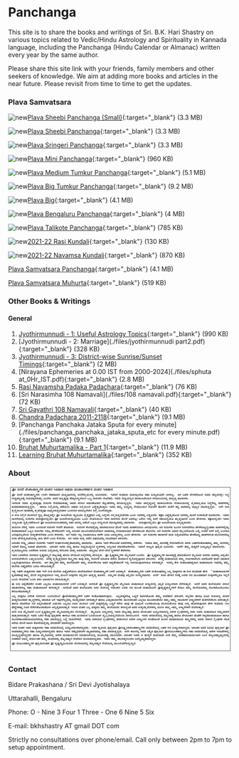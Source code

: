 # Panchanga

This site is to share the books and writings of Sri. B.K. Hari Shastry on various topics related to Vedic/Hindu Astrology and Spirituality in Kannada language, including the Panchanga (Hindu Calendar or Almanac) written every year by the same author.

Please share this site link with your friends, family members and other seekers of knowledge. We aim at adding more books and articles in the near future. Please revisit from time to time to get the updates.

### Plava Samvatsara
![new](https://panchanga.karigiri.net/new.png "NEW")[Plava Sheebi Panchanga (Small)](./plava/sheebi_Small.pdf){:target="_blank"} (3.3 MB)

![new](https://panchanga.karigiri.net/new.png "NEW")[Plava Sheebi Panchanga](./plava/sheebi_yellow_Small.pdf){:target="_blank"} (3.3 MB)

![new](https://panchanga.karigiri.net/new.png "NEW")[Plava Sringeri Panchanga](./plava/Plava_sringeri_Final.pdf){:target="_blank"} (3.3 MB)

![new](https://panchanga.karigiri.net/new.png "NEW")[Plava Mini Panchanga](./plava/plava_mini_panchanga.pdf){:target="_blank"} (960 KB)

![new](https://panchanga.karigiri.net/new.png "NEW")[Plava Medium Tumkur Panchanga](./plava/plava_Medium_tumkur_panchanga.pdf){:target="_blank"} (5.1 MB)

![new](https://panchanga.karigiri.net/new.png "NEW")[Plava Big Tumkur Panchanga](./plava/plava_Big_tumkur_panchanga.pdf){:target="_blank"} (9.2 MB)

![new](https://panchanga.karigiri.net/new.png "NEW")[Plava Big](./plava/plava_Big_final.pdf){:target="_blank"} (4.1 MB)

![new](https://panchanga.karigiri.net/new.png "NEW")[Plava Bengaluru Panchanga](./plava/plava_Big_bangalore_panchang.pdf){:target="_blank"} (4 MB)

![new](https://panchanga.karigiri.net/new.png "NEW")[Plava Talikote Panchanga](./plava/talikote_panchanga_add.pdf){:target="_blank"} (785 KB)

![new](https://panchanga.karigiri.net/new.png "NEW")[2021-22 Rasi Kundali](./plava/2021_22_rasi_kundali.pdf){:target="_blank"} (130 KB)

![new](https://panchanga.karigiri.net/new.png "NEW")[2021-22 Navamsa Kundali](./plava/21_22_navamsa_kundali.pdf){:target="_blank"} (870 KB)

[Plava Samvatsara Panchanga](./files/plava_20Pg.pdf){:target="_blank"} (4.1 MB)

[Plava Samvatsara Muhurta](./files/plava_muhurta.pdf){:target="_blank"} (519 KB)

### Other Books & Writings

#### General
1. [Jyothirmunnudi - 1: Useful Astrology Topics](./files/jyothirmunnudi_part1.pdf){:target="_blank"} (990 KB)
2. [Jyothirmunnudi - 2: Marriage](./files/jyothirmunnudi part2.pdf){:target="_blank"} (328 KB)
3. [Jyothirmunnudi - 3: District-wise Sunrise/Sunset Timings](./files/jyothirmunnudi_part_3_A5.pdf){:target="_blank"} (2 MB)
4. [Nirayana Ephemeries at 0.00 IST from 2000-2024](./files/sphuta at_0Hr_IST.pdf){:target="_blank"} (2.8 MB)
5. [Rasi Navamsha Padaka Padachara](./files/NEW_raSI_Navamsha_padaka_PADACHARA.pdf){:target="_blank"} (76 KB)
6. [Sri Narasimha 108 Namavali](./files/108 namavali.pdf){:target="_blank"} (72 KB)
7. [Sri Gayathri 108 Namavali](./files/gayatri_saptarshi_108.pdf){:target="_blank"} (40 KB)
8. [Chandra Padachara 2011-2118](./files/chandra_padchara_2011_2118.pdf){:target="_blank"} (9.1 MB)
9. [Panchanga Panchaka Jataka Sputa for every minute](./files/panchanga_panchaka_jataka_sputa_etc for every minute.pdf){:target="_blank"} (9.1 MB)
10. [Bruhat Muhurtamalika - Part 1](./files/bruhatmuhUrthamalika_part1.pdf){:target="_blank"} (11.9 MB)
11. [Learning Bruhat Muhurtamalika](./files/learning_bruhatmuhUrthamalika.pdf){:target="_blank"} (352 KB)

### About
![Image](about.png)

### Contact

Bidare Prakashana / Sri Devi Jyotishalaya

Uttarahalli, Bengaluru

Phone: O - Nine 3 Four 1 Three - One 6 Nine 5 Six

E-mail: bkhshastry AT gmail DOT com

Strictly no consultations over phone/email. Call only between 2pm to 7pm to setup appointment.
